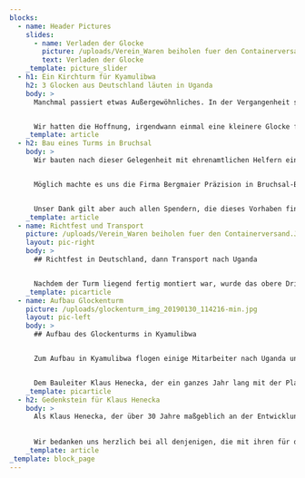 ```yaml
---
blocks:
  - name: Header Pictures
    slides:
      - name: Verladen der Glocke
        picture: /uploads/Verein_Waren beiholen fuer den Containerversand.JPG
        text: Verladen der Glocke
    _template: picture_slider
  - h1: Ein Kirchturm für Kyamulibwa
    h2: 3 Glocken aus Deutschland läuten in Uganda
    body: >
      Manchmal passiert etwas Außergewöhnliches. In der Vergangenheit schauten in Kyamulibwa die 70% Christen neidvoll auf die 15% Moslem, für die der Muezzin rief und so wünschten sie sich so sehr Glocken wie die Europäer sie haben.


      Wir hatten die Hoffnung, irgendwann einmal eine kleinere Glocke für Kyamulibwa in Uganda zu finden. Dann kam es, dass wir von Lörrach-Stetten mit der Erlaubnis der Erzdiözese Freiburg 3 Kirchenglocken aus Bronze mit einem Gesamtgewicht von 1,3 t geschenkt bekamen.
    _template: article
  - h2: Bau eines Turms in Bruchsal
    body: >
      Wir bauten nach dieser Gelegenheit mit ehrenamtlichen Helfern ein 17 m hohes Stahlgestell als Glockenturm für die 3 Glocken.


      Möglich machte es uns die Firma Bergmaier Präzision in Bruchsal-Büchenau mit ihrem großzügigen Angebot, ihre neue Halle wie auch den 32 t Kran und die nötigen Maschinen umsonst benutzen zu dürfen. Wir danken ganz herzlich dafür.


      Unser Dank gilt aber auch allen Spendern, die dieses Vorhaben finanzierten, dem Glockensachverständigen der Erzdiözese und der Ingenieurgruppe Bauen in Mannheim.
    _template: article
  - name: Richtfest und Transport
    picture: /uploads/Verein_Waren beiholen fuer den Containerversand.JPG
    layout: pic-right
    body: >
      ## Richtfest in Deutschland, dann Transport nach Uganda


      Nachdem der Turm liegend fertig montiert war, wurde das obere Drittel abgetrennt und aufgestellt. Bei einem Richtfest, das ein Team der SWR für die Landesschau filmte, wurden die Glocken eingehängt und von Pfr. Müller gesegnet. Die wieder zerlegten Einzelteile brachten wir in die Verzinkerei Bruchsal und verschifften sie wenig später in einem Container.
    _template: picarticle
  - name: Aufbau Glockenturm
    picture: /uploads/glockenturm_img_20190130_114216-min.jpg
    layout: pic-left
    body: >
      ## Aufbau des Glockenturms in Kyamulibwa


      Zum Aufbau in Kyamulibwa flogen einige Mitarbeiter nach Uganda und unter der Mithilfe der einheimischen Firma Mutto war der Turm in abenteuerlichen 3 Wochen aufgebaut. Es gab viele glücklichen Gesichter, als der schöne Tedeum-Klang von der Anhöhe aus in einem großen Gebiet zu hören war.


      Dem Bauleiter Klaus Henecka, der ein ganzes Jahr lang mit der Planung, der technischen Vorbereitung, der Verladung und dem Aufbau vor Ort beschäftigt war, ging es nicht nur darum, dass das Läuten den Tagen Struktur gibt. Es soll die Menschen auch immer an die christlichen Werte erinnern, sich umeinander zu kümmern und die Armen in den Entwicklungsschritten auch mitzunehmen.
    _template: picarticle
  - h2: Gedenkstein für Klaus Henecka
    body: >
      Als Klaus Henecka, der über 30 Jahre maßgeblich an der Entwicklungsarbeit für Kyamulibwa beteiligt war, wenige Wochen nach Errichtung des Turms starb, setzten ihm die Menschen einen Gedenkstein vor den Glockenturm.
    
    
      Wir bedanken uns herzlich bei all denjenigen, die mit ihren für den Turm zweckgebundenen Spenden die Realisation möglich machten.
    _template: article
_template: block_page
---
```

